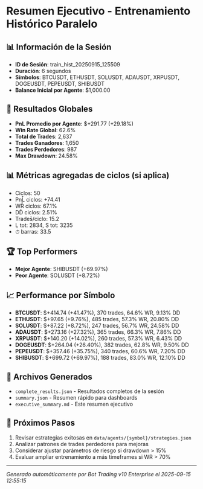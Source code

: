 # Resumen Ejecutivo - Entrenamiento Histórico Paralelo

## 📊 Información de la Sesión
- **ID de Sesión**: train_hist_20250915_125509
- **Duración**: 6 segundos
- **Símbolos**: BTCUSDT, ETHUSDT, SOLUSDT, ADAUSDT, XRPUSDT, DOGEUSDT, PEPEUSDT, SHIBUSDT
- **Balance Inicial por Agente**: $1,000.00

## 🎯 Resultados Globales
- **PnL Promedio por Agente**: $+291.77 (+29.18%)
- **Win Rate Global**: 62.6%
- **Total de Trades**: 2,637
- **Trades Ganadores**: 1,650
- **Trades Perdedores**: 987
- **Max Drawdown**: 24.58%

## 📊 Métricas agregadas de ciclos (si aplica)
- Ciclos: 50
- PnL̄ ciclos: +74.41
- WR̄ ciclos: 67.1%
- DD̄ ciclos: 2.51%
- Trades̄/ciclo: 15.2
- L tot: 2834, S tot: 3235
- ⏱̄ barras: 33.5


## 🏆 Top Performers
- **Mejor Agente**: SHIBUSDT (+69.97%)
- **Peor Agente**: SOLUSDT (+8.72%)

## 📈 Performance por Símbolo
- **BTCUSDT**: $+414.74 (+41.47%), 370 trades, 64.6% WR, 9.13% DD
- **ETHUSDT**: $+97.65 (+9.76%), 485 trades, 57.3% WR, 20.80% DD
- **SOLUSDT**: $+87.22 (+8.72%), 247 trades, 56.7% WR, 24.58% DD
- **ADAUSDT**: $+273.16 (+27.32%), 365 trades, 66.3% WR, 7.86% DD
- **XRPUSDT**: $+140.20 (+14.02%), 260 trades, 57.3% WR, 6.43% DD
- **DOGEUSDT**: $+264.04 (+26.40%), 382 trades, 62.8% WR, 9.50% DD
- **PEPEUSDT**: $+357.46 (+35.75%), 340 trades, 60.6% WR, 7.20% DD
- **SHIBUSDT**: $+699.72 (+69.97%), 188 trades, 83.0% WR, 12.10% DD

## 📁 Archivos Generados
- `complete_results.json` - Resultados completos de la sesión
- `summary.json` - Resumen rápido para dashboards
- `executive_summary.md` - Este resumen ejecutivo

## 🎯 Próximos Pasos
1. Revisar estrategias exitosas en `data/agents/{symbol}/strategies.json`
2. Analizar patrones de trades perdedores para mejoras
3. Considerar ajustar parámetros de riesgo si drawdown > 15%
4. Evaluar ampliar entrenamiento a más timeframes si WR > 70%

---
*Generado automáticamente por Bot Trading v10 Enterprise el 2025-09-15 12:55:15*

